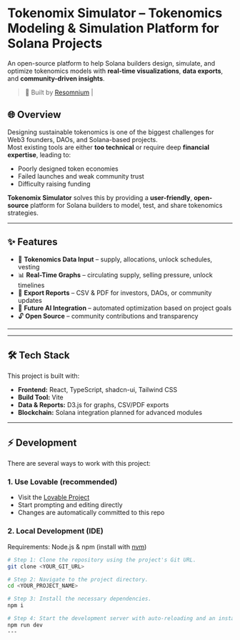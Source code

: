 # Tokenomix Simulator – Tokenomics Modeling & Simulation Platform for Solana Projects  

An open-source platform to help Solana builders design, simulate, and optimize tokenomics models with **real-time visualizations**, **data exports**, and **community-driven insights**.  

> 🚀 Built by [Resomnium](https://linktr.ee/ResomniumConsultsMe) |
## 🌐 Overview  

Designing sustainable tokenomics is one of the biggest challenges for Web3 founders, DAOs, and Solana-based projects.  
Most existing tools are either **too technical** or require deep **financial expertise**, leading to:  

- Poorly designed token economies  
- Failed launches and weak community trust  
- Difficulty raising funding  

**Tokenomix Simulator** solves this by providing a **user-friendly**, **open-source** platform for Solana builders to model, test, and share tokenomics strategies.  

---

## ✨ Features  

- 🔢 **Tokenomics Data Input** – supply, allocations, unlock schedules, vesting  
- 📊 **Real-Time Graphs** – circulating supply, selling pressure, unlock timelines  
- 📑 **Export Reports** – CSV & PDF for investors, DAOs, or community updates  
- 🤖 **Future AI Integration** – automated optimization based on project goals  
- 🔓 **Open Source** – community contributions and transparency  

---
---

## 🛠️ Tech Stack  

This project is built with:  

- **Frontend:** React, TypeScript, shadcn-ui, Tailwind CSS  
- **Build Tool:** Vite  
- **Data & Reports:** D3.js for graphs, CSV/PDF exports  
- **Blockchain:** Solana integration planned for advanced modules  

---

## ⚡ Development  

There are several ways to work with this project:  

### 1. **Use Lovable (recommended)**  
- Visit the [Lovable Project](https://lovable.dev/projects/ae162258-420b-4050-8e5d-86f0776de6b0)  
- Start prompting and editing directly  
- Changes are automatically committed to this repo  

### 2. **Local Development (IDE)**  

Requirements: Node.js & npm (install with [nvm](https://github.com/nvm-sh/nvm#installing-and-updating))  

```sh
# Step 1: Clone the repository using the project's Git URL.
git clone <YOUR_GIT_URL>

# Step 2: Navigate to the project directory.
cd <YOUR_PROJECT_NAME>

# Step 3: Install the necessary dependencies.
npm i

# Step 4: Start the development server with auto-reloading and an instant preview.
npm run dev
---
